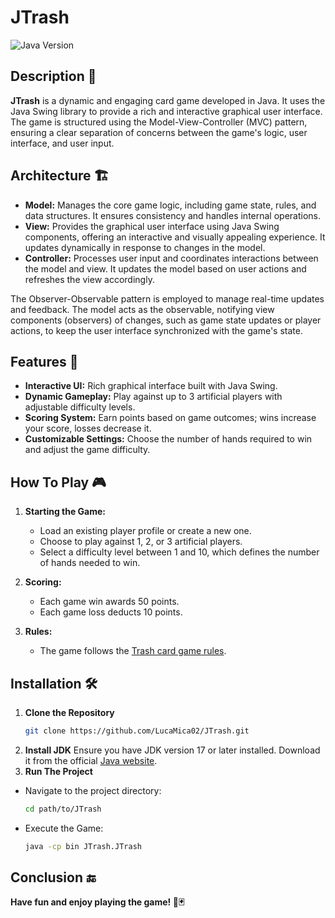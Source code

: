 # JTrash

![Java Version](https://img.shields.io/badge/Java-17%2B-green)

## Description 📖

**JTrash** is a dynamic and engaging card game developed in Java. It uses the Java Swing library to provide a rich and interactive graphical user interface. The game is structured using the Model-View-Controller (MVC) pattern, ensuring a clear separation of concerns between the game's logic, user interface, and user input.

## Architecture 🏗️

- **Model:** Manages the core game logic, including game state, rules, and data structures. It ensures consistency and handles internal operations.
- **View:** Provides the graphical user interface using Java Swing components, offering an interactive and visually appealing experience. It updates dynamically in response to changes in the model.
- **Controller:** Processes user input and coordinates interactions between the model and view. It updates the model based on user actions and refreshes the view accordingly.

The Observer-Observable pattern is employed to manage real-time updates and feedback. The model acts as the observable, notifying view components (observers) of changes, such as game state updates or player actions, to keep the user interface synchronized with the game's state.

## Features 🌟

- **Interactive UI:** Rich graphical interface built with Java Swing.
- **Dynamic Gameplay:** Play against up to 3 artificial players with adjustable difficulty levels.
- **Scoring System:** Earn points based on game outcomes; wins increase your score, losses decrease it.
- **Customizable Settings:** Choose the number of hands required to win and adjust the game difficulty.

## How To Play 🎮

1. **Starting the Game:**
   - Load an existing player profile or create a new one.
   - Choose to play against 1, 2, or 3 artificial players.
   - Select a difficulty level between 1 and 10, which defines the number of hands needed to win.

2. **Scoring:**
   - Each game win awards 50 points.
   - Each game loss deducts 10 points.

3. **Rules:**
   - The game follows the [Trash card game rules](https://www.wikihow.com/Play-Trash).

## Installation 🛠️

1. **Clone the Repository**
   ```bash
   git clone https://github.com/LucaMica02/JTrash.git
   ```
2. **Install JDK**
  Ensure you have JDK version 17 or later installed. Download it from the official [Java website](https://www.oracle.com/java/technologies/downloads/?er=221886).
3. **Run The Project**
  - Navigate to the project directory:
    ```bash
    cd path/to/JTrash
    ```
  - Execute the Game:
    ```bash
    java -cp bin JTrash.JTrash
    ```

## Conclusion 🔚
**Have fun and enjoy playing the game! 🎉🃏**
